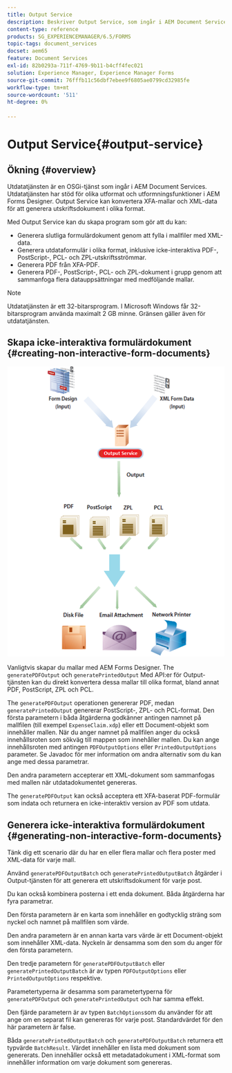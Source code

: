 ```yaml
---
title: Output Service
description: Beskriver Output Service, som ingår i AEM Document Services
content-type: reference
products: SG_EXPERIENCEMANAGER/6.5/FORMS
topic-tags: document_services
docset: aem65
feature: Document Services
exl-id: 82b0293a-711f-4769-9b11-b4cff4fec021
solution: Experience Manager, Experience Manager Forms
source-git-commit: 76fffb11c56dbf7ebee9f6805ae0799cd32985fe
workflow-type: tm+mt
source-wordcount: '511'
ht-degree: 0%

---
```


# Output Service{#output-service}

## Ökning {#overview}

Utdatatjänsten är en OSGi-tjänst som ingår i AEM Document Services. Utdatatjänsten har stöd för olika utformat och utformningsfunktioner i AEM Forms Designer. Output Service kan konvertera XFA-mallar och XML-data för att generera utskriftsdokument i olika format.

Med Output Service kan du skapa program som gör att du kan:

* Generera slutliga formulärdokument genom att fylla i mallfiler med XML-data.
* Generera utdataformulär i olika format, inklusive icke-interaktiva PDF-, PostScript-, PCL- och ZPL-utskriftsströmmar.
* Generera PDF från XFA-PDF.
* Generera PDF-, PostScript-, PCL- och ZPL-dokument i grupp genom att sammanfoga flera datauppsättningar med medföljande mallar.

>[!NOTE]
>
>Utdatatjänsten är ett 32-bitarsprogram. I Microsoft Windows får 32-bitarsprogram använda maximalt 2 GB minne. Gränsen gäller även för utdatatjänsten.

## Skapa icke-interaktiva formulärdokument {#creating-non-interactive-form-documents}

![using_output_modified](assets/usingoutput_modified.png)

Vanligtvis skapar du mallar med AEM Forms Designer. The `generatePDFOutput` och `generatePrintedOutput` Med API:er för Output-tjänsten kan du direkt konvertera dessa mallar till olika format, bland annat PDF, PostScript, ZPL och PCL.

The `generatePDFOutput` operationen genererar PDF, medan `generatePrintedOutput` genererar PostScript-, ZPL- och PCL-format. Den första parametern i båda åtgärderna godkänner antingen namnet på mallfilen (till exempel `ExpenseClaim.xdp`) eller ett Document-objekt som innehåller mallen. När du anger namnet på mallfilen anger du också innehållsroten som sökväg till mappen som innehåller mallen. Du kan ange innehållsroten med antingen `PDFOutputOptions` eller `PrintedOutputOptions` parameter. Se Javadoc för mer information om andra alternativ som du kan ange med dessa parametrar.

Den andra parametern accepterar ett XML-dokument som sammanfogas med mallen när utdatadokumentet genereras.

The `generatePDFOutput` kan också acceptera ett XFA-baserat PDF-formulär som indata och returnera en icke-interaktiv version av PDF som utdata.

## Generera icke-interaktiva formulärdokument {#generating-non-interactive-form-documents}

Tänk dig ett scenario där du har en eller flera mallar och flera poster med XML-data för varje mall.

Använd `generatePDFOutputBatch` och `generatePrintedOutputBatch` åtgärder i Output-tjänsten för att generera ett utskriftsdokument för varje post.

Du kan också kombinera posterna i ett enda dokument. Båda åtgärderna har fyra parametrar.

Den första parametern är en karta som innehåller en godtycklig sträng som nyckel och namnet på mallfilen som värde.

Den andra parametern är en annan karta vars värde är ett Document-objekt som innehåller XML-data. Nyckeln är densamma som den som du anger för den första parametern.

Den tredje parametern för `generatePDFOutputBatch` eller `generatePrintedOutputBatch` är av typen `PDFOutputOptions` eller `PrintedOutputOptions` respektive.

Parametertyperna är desamma som parametertyperna för `generatePDFOutput` och `generatePrintedOutput` och har samma effekt.

Den fjärde parametern är av typen `BatchOptions`som du använder för att ange om en separat fil kan genereras för varje post. Standardvärdet för den här parametern är false.

Båda `generatePrintedOutputBatch` och `generatePDFOutputBatch` returnera ett typvärde `BatchResult`. Värdet innehåller en lista med dokument som genererats. Den innehåller också ett metadatadokument i XML-format som innehåller information om varje dokument som genereras.
